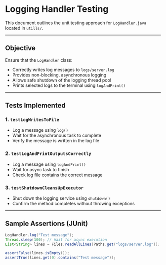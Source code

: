 # Logging Handler Testing

This document outlines the unit testing approach for `LogHandler.java` located in `utills/`.

---

## Objective

Ensure that the `LogHandler` class:
- Correctly writes log messages to `logs/server.log`
- Provides non-blocking, asynchronous logging
- Allows safe shutdown of the logging thread pool
- Prints selected logs to the terminal using `logAndPrint()`

---

## Tests Implemented

### 1. `testLogWritesToFile`
- Log a message using `log()`
- Wait for the asynchronous task to complete
- Verify the message is written in the log file

### 2. `testLogAndPrintOutputsCorrectly`
- Log a message using `logAndPrint()`
- Wait for async task to finish
- Check log file contains the correct message

### 3. `testShutdownCleansUpExecutor`
- Shut down the logging service using `shutdown()`
- Confirm the method completes without throwing exceptions

---

## Sample Assertions (JUnit)

```java
LogHandler.log("Test message");
Thread.sleep(100); // Wait for async execution
List<String> lines = Files.readAllLines(Paths.get("logs/server.log"));

assertFalse(lines.isEmpty());
assertTrue(lines.get(0).contains("Test message"));
```